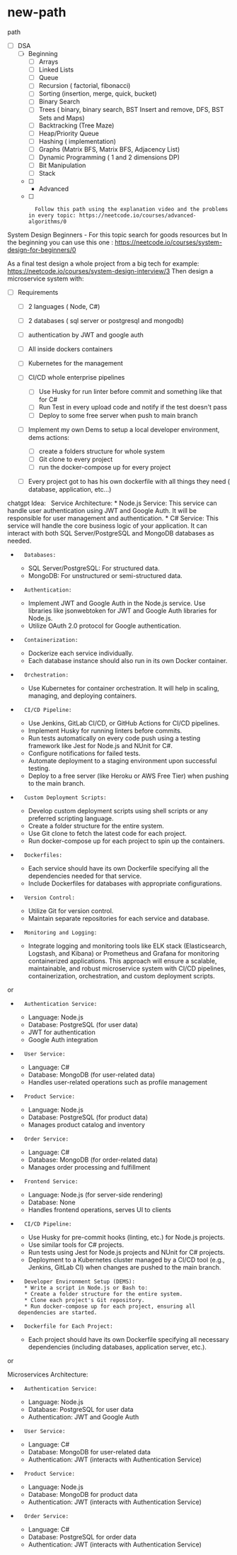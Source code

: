 # new-path


path

- [ ] DSA
    - [ ] Beginning
        - [ ] Arrays
        - [ ] Linked Lists
        - [ ] Queue
        - [ ] Recursion ( factorial, fibonacci)
        - [ ] Sorting (insertion, merge, quick, bucket)
        - [ ] Binary Search
        - [ ] Trees ( binary, binary search, BST Insert and remove, DFS, BST Sets and Maps)
        - [ ] Backtracking (Tree Maze)
        - [ ] Heap/Priority Queue 
        - [ ] Hashing ( implementation)
        - [ ] Graphs (Matrix BFS, Matrix BFS, Adjacency List)
        - [ ] Dynamic Programming ( 1 and 2 dimensions DP)
        - [ ] Bit Manipulation
        - [ ] Stack
    - [ ] 	- Advanced
    - [ ] 		Follow this path using the explanation video and the problems in every topic: https://neetcode.io/courses/advanced-algorithms/0


System Design Beginners
	- For this topic search for goods resources but In the beginning you can use this one : https://neetcode.io/courses/system-design-for-beginners/0

 
As a final test design a whole project from a big tech for example: https://neetcode.io/courses/system-design-interview/3
Then design a microservice system with:
- [ ] Requirements
	- [ ] 2 languages ( Node, C#)
	- [ ] 2 databases ( sql server or postgresql and mongodb)
    - [ ] authentication by JWT and google auth
    - [ ] All inside dockers containers
    - [ ] Kubernetes for the management
    - [ ] CI/CD whole enterprise pipelines 
        - [ ] Use Husky for run linter before commit and something like that for C#
        - [ ] Run Test in every upload code and notify if the test doesn't pass
        - [ ] Deploy to some free server when push to main branch
    - [ ] Implement my own Dems to setup a local developer environment, dems actions:
        - [ ] create a folders structure for whole system
        - [ ] Git clone to every project 
        - [ ] run the docker-compose up for every project
    - [ ] Every project got to has his own dockerfile with all things they need ( database, application, etc...)


chatgpt Idea:  		Service Architecture:
    * Node.js Service: This service can handle user authentication using JWT and Google Auth. It will be responsible for user management and authentication.
    * C# Service: This service will handle the core business logic of your application. It can interact with both SQL Server/PostgreSQL and MongoDB databases as needed.
* 		Databases:
    * SQL Server/PostgreSQL: For structured data.
    * MongoDB: For unstructured or semi-structured data.
* 		Authentication:
    * Implement JWT and Google Auth in the Node.js service. Use libraries like jsonwebtoken for JWT and Google Auth libraries for Node.js.
    * Utilize OAuth 2.0 protocol for Google authentication.
* 		Containerization:
    * Dockerize each service individually.
    * Each database instance should also run in its own Docker container.
* 		Orchestration:
    * Use Kubernetes for container orchestration. It will help in scaling, managing, and deploying containers.
* 		CI/CD Pipeline:
    * Use Jenkins, GitLab CI/CD, or GitHub Actions for CI/CD pipelines.
    * Implement Husky for running linters before commits.
    * Run tests automatically on every code push using a testing framework like Jest for Node.js and NUnit for C#.
    * Configure notifications for failed tests.
    * Automate deployment to a staging environment upon successful testing.
    * Deploy to a free server (like Heroku or AWS Free Tier) when pushing to the main branch.
* 		Custom Deployment Scripts:
    * Develop custom deployment scripts using shell scripts or any preferred scripting language.
    * Create a folder structure for the entire system.
    * Use Git clone to fetch the latest code for each project.
    * Run docker-compose up for each project to spin up the containers.
* 		Dockerfiles:
    * Each service should have its own Dockerfile specifying all the dependencies needed for that service.
    * Include Dockerfiles for databases with appropriate configurations.
* 		Version Control:
    * Utilize Git for version control.
    * Maintain separate repositories for each service and database.
* 		Monitoring and Logging:
    * Integrate logging and monitoring tools like ELK stack (Elasticsearch, Logstash, and Kibana) or Prometheus and Grafana for monitoring containerized applications.
This approach will ensure a scalable, maintainable, and robust microservice system with CI/CD pipelines, containerization, orchestration, and custom deployment scripts.



or 

* 		Authentication Service:
    * Language: Node.js
    * Database: PostgreSQL (for user data)
    * JWT for authentication
    * Google Auth integration
* 		User Service:
    * Language: C#
    * Database: MongoDB (for user-related data)
    * Handles user-related operations such as profile management
* 		Product Service:
    * Language: Node.js
    * Database: PostgreSQL (for product data)
    * Manages product catalog and inventory
* 		Order Service:
    * Language: C#
    * Database: MongoDB (for order-related data)
    * Manages order processing and fulfillment
* 		Frontend Service:
    * Language: Node.js (for server-side rendering)
    * Database: None
    * Handles frontend operations, serves UI to clients
* 		CI/CD Pipeline:
    * Use Husky for pre-commit hooks (linting, etc.) for Node.js projects.
    * Use similar tools for C# projects.
    * Run tests using Jest for Node.js projects and NUnit for C# projects.
    * Deployment to a Kubernetes cluster managed by a CI/CD tool (e.g., Jenkins, GitLab CI) when changes are pushed to the main branch.
* 		Developer Environment Setup (DEMS):
        * Write a script in Node.js or Bash to:
        * Create a folder structure for the entire system.
        * Clone each project's Git repository.
        * Run docker-compose up for each project, ensuring all dependencies are started.
* 		Dockerfile for Each Project:
    * Each project should have its own Dockerfile specifying all necessary dependencies (including databases, application server, etc.).



or 

Microservices Architecture:
* 		Authentication Service:
    * Language: Node.js
    * Database: PostgreSQL for user data
    * Authentication: JWT and Google Auth
* 		User Service:
    * Language: C#
    * Database: MongoDB for user-related data
    * Authentication: JWT (interacts with Authentication Service)
* 		Product Service:
    * Language: Node.js
    * Database: MongoDB for product data
    * Authentication: JWT (interacts with Authentication Service)
* 		Order Service:
    * Language: C#
    * Database: PostgreSQL for order data
    * Authentication: JWT (interacts with Authentication Service)


